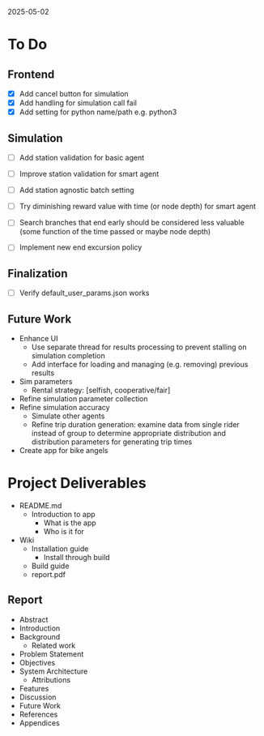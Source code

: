 2025-05-02

# To Do

## Frontend
- [x] Add cancel button for simulation
- [x] Add handling for simulation call fail
- [x] Add setting for python name/path e.g. python3

## Simulation
- [ ] Add station validation for basic agent
- [ ] Improve station validation for smart agent
- [ ] Add station agnostic batch setting

- [ ] Try diminishing reward value with time (or node depth) for smart agent
- [ ] Search branches that end early should be considered less valuable (some function of the time passed or maybe node depth)

- [ ] Implement new end excursion policy

## Finalization
- [ ] Verify default_user_params.json works

## Future Work
- Enhance UI
  - Use separate thread for results processing to prevent stalling on simulation completion
  - Add interface for loading and managing (e.g. removing) previous results
- Sim parameters
  - Rental strategy: [selfish, cooperative/fair]
- Refine simulation parameter collection
- Refine simulation accuracy
  - Simulate other agents
  - Refine trip duration generation: examine data from single rider instead of group to determine appropriate distribution and distribution parameters for generating trip times
- Create app for bike angels


# Project Deliverables
- README.md
  - Introduction to app
    - What is the app
    - Who is it for
- Wiki
  - Installation guide
    - Install through build
  - Build guide
  - report.pdf

## Report
- Abstract
- Introduction
- Background
  - Related work
- Problem Statement
- Objectives
- System Architecture
  - Attributions
- Features
- Discussion
- Future Work
- References
- Appendices
